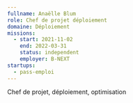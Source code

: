 ```yaml
---
fullname: Anaëlle Blum
role: Chef de projet déploiement 
domaine: Déploiement
missions:
  - start: 2021-11-02
    end: 2022-03-31
    status: independent
    employer: B-NEXT
startups:
  - pass-emploi
---
```


Chef de projet, déploiement, optimisation
